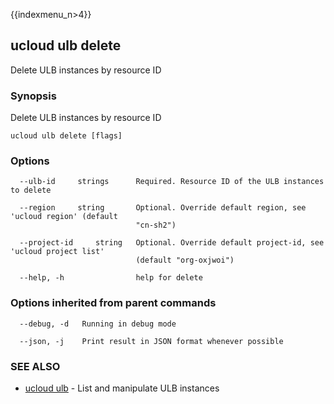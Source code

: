 {{indexmenu_n>4}}

## ucloud ulb delete

Delete ULB instances by resource ID

### Synopsis

Delete ULB instances by resource ID

```
ucloud ulb delete [flags]
```

### Options

```
  --ulb-id     strings      Required. Resource ID of the ULB instances to delete 

  --region     string       Optional. Override default region, see 'ucloud region' (default
                            "cn-sh2") 

  --project-id     string   Optional. Override default project-id, see 'ucloud project list'
                            (default "org-oxjwoi") 

  --help, -h                help for delete 

```

### Options inherited from parent commands

```
  --debug, -d   Running in debug mode 

  --json, -j    Print result in JSON format whenever possible 

```

### SEE ALSO

* [ucloud ulb](software/cli/cmd/ucloud/ulb)	 - List and manipulate ULB instances


